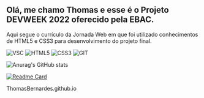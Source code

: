 ## Olá, me chamo Thomas e esse é o Projeto DEVWEEK 2022 oferecido pela EBAC.

Aqui segue o currículo da Jornada Web em que foi utilizado conhecimentos de HTML5 e CSS3 para desenvolvimento do projeto final.


![VSC](https://img.shields.io/badge/VSCode-0078D4?style=for-the-badge&logo=visual%20studio%20code&logoColor=white)
![HTML5](https://img.shields.io/badge/HTML5-E34F26?style=for-the-badge&logo=html5&logoColor=white)
![CSS3](https://img.shields.io/badge/CSS3-1572B6?style=for-the-badge&logo=css3&logoColor=white)
![GIT](https://img.shields.io/badge/GIT-E44C30?style=for-the-badge&logo=git&logoColor=white)

![Anurag's GitHub stats](https://github-readme-stats.vercel.app/api?username=ThomasBernardes&theme=dark)

[![Readme Card](https://github-readme-stats.vercel.app/api/pin/?username=ThomasBernardes&repo=ThomasBernardes.github.io)](https://github.com/anuraghazra/github-readme-stats)




ThomasBernardes.github.io


